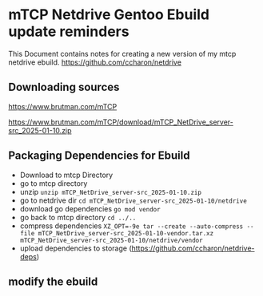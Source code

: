 # mTCP Netdrive Gentoo Ebuild update reminders
This Document contains notes for creating a new version of my mtcp netdrive ebuild.
https://github.com/ccharon/netdrive

## Downloading sources

https://www.brutman.com/mTCP

https://www.brutman.com/mTCP/download/mTCP_NetDrive_server-src_2025-01-10.zip

## Packaging Dependencies for Ebuild
- Download to mtcp Directory 
- go to mtcp directory
- unzip ```unzip mTCP_NetDrive_server-src_2025-01-10.zip```
- go to netdrive dir ```cd mTCP_NetDrive_server-src_2025-01-10/netdrive```
- download go dependencies ```go mod vendor```
- go back to mtcp directory ```cd ../..```
- compress dependencies ```XZ_OPT=-9e tar --create --auto-compress --file mTCP_NetDrive_server-src_2025-01-10-vendor.tar.xz mTCP_NetDrive_server-src_2025-01-10/netdrive/vendor```
- upload dependencies to storage (https://github.com/ccharon/netdrive-deps)

## modify the ebuild
```

```
